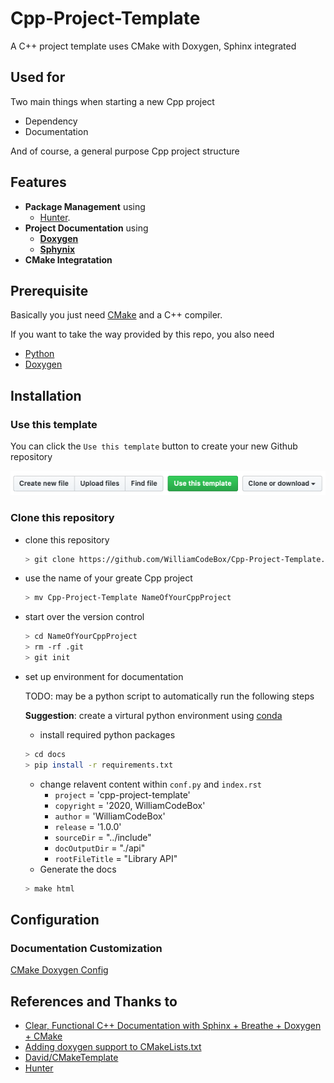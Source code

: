 # Cpp-Project-Template

A C++ project template uses CMake with Doxygen, Sphinx integrated

## Used for

Two main things when starting a new Cpp project

- Dependency
- Documentation

And of course, a general purpose Cpp project structure

## Features

- **Package Management** using
  - [Hunter](https://hunter.readthedocs.io/en/latest/index.html).
- **Project Documentation** using
  - **[Doxygen](https://github.com/doxygen/doxygen)**
  - **[Sphynix](https://github.com/sphinx-doc/sphinx/)**
- **CMake Integratation**

## Prerequisite

Basically you just need [CMake](https://cmake.org) and a C++ compiler.

If you want to take the way provided by this repo, you also need

- [Python](https://www.python.org)
- [Doxygen](https://github.com/doxygen/doxygen)

## Installation

### Use this template

You can click the `Use this template` button to create your new Github repository

![Use this template](./images/use-this-template.png)

### Clone this repository

- clone this repository
  ```bash
  > git clone https://github.com/WilliamCodeBox/Cpp-Project-Template.git
  ```
- use the name of your greate Cpp project
  ```bash
  > mv Cpp-Project-Template NameOfYourCppProject
  ```
- start over the version control
  ```bash
  > cd NameOfYourCppProject
  > rm -rf .git
  > git init
  ```
- set up environment for documentation

  TODO: may be a python script to automatically run the following steps

  **Suggestion**: create a virtural python environment using [conda](https://docs.conda.io/en/latest/)

  - install required python packages

  ```bash
  > cd docs
  > pip install -r requirements.txt
  ```

  - change relavent content within `conf.py` and `index.rst`
    - `project` = 'cpp-project-template'
    - `copyright` = '2020, WilliamCodeBox'
    - `author` = 'WilliamCodeBox'
    - `release` = '1.0.0'
    - `sourceDir` = "../include"
    - `docOutputDir` = "./api"
    - `rootFileTitle` = "Library API"
  - Generate the docs

  ```bash
  > make html
  ```

## Configuration

### Documentation Customization

[CMake Doxygen Config](https://cmake.org/cmake/help/latest/module/FindDoxygen.html)

## References and Thanks to

- [Clear, Functional C++ Documentation with Sphinx + Breathe + Doxygen + CMake](https://devblogs.microsoft.com/cppblog/clear-functional-c-documentation-with-sphinx-breathe-doxygen-cmake/)
- [Adding doxygen support to CMakeLists.txt](http://www.miscdebris.net/blog/2019/02/25/adding-doxygen-support-to-cmakelists-txt/)
- [David/CMakeTemplate](https://github.com/DavidAce/CMakeTemplate)
- [Hunter](https://hunter.readthedocs.io/en/latest/index.html)
